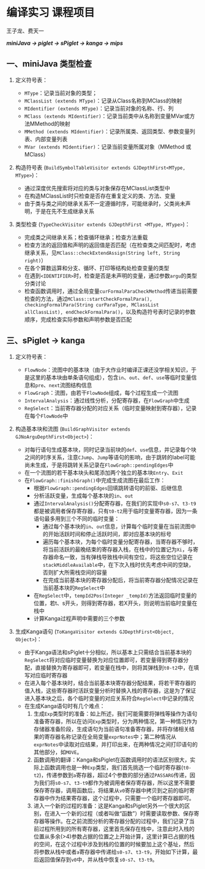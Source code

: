 # 编译实习 课程项目

王子龙、费天一

 ***miniJava -> piglet -> sPiglet -> kanga -> mips***  

## 一、miniJava 类型检查

1. 定义符号表：
    - `MType`：记录当前对象的类型；
    - `MClassList (extends MType)`：记录从Class名称到MClass的映射
    - `MIdentifier (extends MType)`：记录当前对象的名称、行、列
    - `MClass (extends MIdentifier)`：记录当前类中从名称到变量MVar或方法MMethod的映射
    - `MMethod (extends MIdentifier)`：记录所属类、返回类型、参数变量列表、内部变量列表
    - `MVar (extends MIdentifier)`：记录当前变量所属对象（MMethod 或 MClass）

2. 构造符号表 (`BuildSymbolTableVisitor extends GJDepthFirst<MType, MType>`)：
    - 通过深度优先搜索将对应的类与对象保存在MClassList类型中
    - 在构造MClassList时只检查是否存在重复定义的类、方法、变量
    - 由于类与类之间的继承关系不一定遵循时序，可能继承时，父类尚未声明，于是在先不生成继承关系

3. 类型检查 (`TypeCheckVisitor extends GJDepthFirst <MType, MType>`)：
    - 完成类之间继承关系；检查循环继承；检查方法重载
    - 检查方法的返回值和声明的返回值是否匹配（在检查类之间匹配时，考虑继承关系，见`MClass::checkExtendAssign(String left, String right)`）
    - 在各个算数运算和分支、循环、打印等结构处检查变量的类型
    - 在遇到`<IDENTIFIER>`时，检查是否是未声明的变量，通过参数`argu`的类型分类讨论
    - 检查函数调用时，通过全局变量`curFormalParaCheckMethod`传递当前需要检查的方法，通过`MClass::startCheckFormalPara(), checkingFormalPara(String curParaType, MClassList allClassList), endCheckFormalPara()`，以及构造符号表时记录的参数顺序，完成检查实际参数和声明参数是否匹配

## 三、sPiglet $\to$ kanga

1. 定义符号表：
    - `FlowNode`：流图中的基本块（由于大作业时编译正课还没学相关知识，于是这里的基本块由单条语句组成），包含`in`、`out`、`def`、`use`等临时变量信息和`pre`、`next`流图结构信息
    - `FlowGraph`：流图，由若干`FlowNode`组成，每个过程生成一个流图
    - `IntervalAnalysis`：通过线性分析，分配寄存器，在`FlowGraph`中生成
    - `RegSelect`：当前寄存器分配的对应关系（临时变量映射到寄存器），记录在每个`FlowNode`中

2. 构造基本块和流图 (`BuildGraphVisitor extends GJNoArguDepthFirst<Object>`)：
    - 对每行语句生成基本块，同时记录当前块的`def`、`use`信息，并记录每个块之间的时序关系，注意`CJump`、`Jump`等语句的影响，由于跳转的label可能尚未生成，于是将跳转关系记录在`FlowGraph::pendingEdges`中
    - 在一个流图的若干基本块头和尾添加两个独立的基本块`Entry`、`Exit`
    - 在`FlowGraph::finishGraph()`中完成生成流图在最后工作：
      - 根据`FlowGraph::pendingEdges`回填跳转语句的前驱、后继信息
      - 分析活跃变量，生成每个基本块的`in`、`out`
      - 通过`IntervalAnalysis()`分配寄存器，在我们的实现中`s0-s7`、`t3-t9`都是被调用者保存寄存器，只有`t0-t2`用于临时变量寄存器，因为一条语句最多用到三个不同的临时变量：
        - 通过每个基本块的`in`、`out`信息，计算每个临时变量在当前流图中的开始活跃时间和停止活跃时间，即对应基本块的标号
        - 遍历每个基本块，为每个临时变量分配寄存器，当寄存器不够时，将当前活跃的最晚结束的寄存器入栈，在栈中的位置记为`Xi`，与寄存器命名一致，当有弹栈导致栈中间有空位，将这些空位记录在`stackMiddleAvailable`中，在下次入栈时优先考虑中间的空缺，否则扩大所需栈空间的容量
        - 在完成当前基本块的寄存器分配后，将当前寄存器分配情况记录在当前基本块的`RegSelect`中
      - 在`RegSelect`中，`tempId2Pos(Integer _tempId)`方法返回临时变量的位置，若t、s开头，则得到寄存器，若X开头，则说明当前临时变量在栈中
      - 计算Kanga过程声明中需要的三个参数

3. 生成Kanga语句 (`ToKangaVisitor extends GJDepthFirst<Object, Object>`)：
    - 由于Kanga语法和sPiglet十分相似，所以基本上只需结合当前基本块的`RegSelect`将对应临时变量替换为对应位置即可，若变量得到寄存器分配，直接替换为寄存器即可，若变量在栈中，则将其弹栈到`t0-t2`中，在填写对应临时寄存器
    - 在进入每个基本块时，结合当前基本块寄存器分配结果，将若干寄存器的值入栈，这些寄存器时活跃变量分析时替换入栈的寄存器，这是为了保证进入基本块之后，各个临时变量的对应关系符合`RegSelect`中记录的情况
    - 在生成Kanga语句时有几个难点：
       1. 生成`Exp`类型时的准备：如上所述，我们可能需要将弹栈等操作为语句准备寄存器，所以在访问`Exp`类型时，分为两种情况，第一种情况作为存储器准备阶段，生成语句为当前语句准备寄存器，并将存储相关结果的寄存器名称记录在全局变量`exprNotes`中；第二种情况从`exprNotes`中读取对应结果，并打印出来，在两种情况之间打印语句的其他部分，如`MOVE`。
       2. 函数调用的翻译：Kanga和sPiglet在函数调用时的语法区别很大，实际上函数调用也是一种`Exp`类型，我们首先挑选一个临时寄存器(`t0-t2`)，传递参数到`a`寄存器，超过4个参数的部分通过`PASSARG`传递，因为我们将`s0-s7`、`t3-t9`都作为被调用者保存寄存器，所以这里不需要保存寄存器，调用函数后，将结果从`v0`寄存器中拷贝到之前的临时寄存器中作为结果寄存器，这个过程中，只需要一个临时寄存器即可。
       3. 进入一个新的过程的准备：这是Kanga和sPiglet另外一个很大的区别，在进入一个新的过程（或者叫做“函数”）时需要读取参数、保存寄存器等操作。在之前流图分析的寄存器分配的过程中，我们记录了当前过程所用到的所有寄存器，这里首先保存在栈中，注意此时入栈的位置从多余(>4)参数占据的位置之上开始计算，这里计算已占据的栈的空间，在这个过程中涉及到栈的位置的时候要加上这个基址，然后将参数从栈中或者`a`寄存器中传递给`s0-s7`、`t3-t9`，开始如下计算，最后返回值保存到`v0`中，并从栈中恢复`s0-s7`、`t3-t9`。
    
